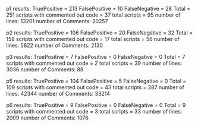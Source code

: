 p1 results:
TruePositive = 213
FalsePositive = 10
FalseNegative = 28
Total = 251
scripts with commented out code = 37
total scripts = 95
number of lines: 13201
number of Comments: 20257

p2 results:
TruePositive = 106
FalsePositive = 20
FalseNegative = 32
Total = 158
scripts with commented out code = 17
total scripts = 56
number of lines: 5822
number of Comments: 2130

p3 results:
TruePositive = 7
FalsePositive = 0
FalseNegative = 0
Total = 7
scripts with commented out code = 2
total scripts = 39
number of lines: 3036
number of Comments: 88

p5 results:
TruePositive = 104
FalsePositive = 5
FalseNegative = 0
Total = 109
scripts with commented out code = 43
total scripts = 287
number of lines: 42344
number of Comments: 33214

p6 results:
TruePositive = 9
FalsePositive = 0
FalseNegative = 0
Total = 9
scripts with commented out code = 3
total scripts = 33
number of lines: 2009
number of Comments: 1076

